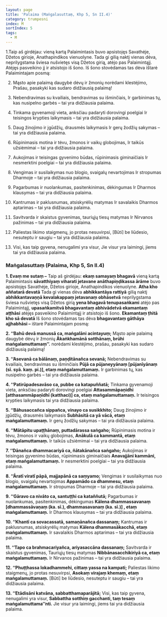 ```yaml
---
layout: page
title: 'Palaima (Maṅgalasuttaṃ, Khp 5, Sn II.4)'
category: trumpesni
index: M
sortIndex: 5
tags:
  - M
---
```

1.Taip aš girdėjau: vieną kartą Palaimintasis buvo apsistojęs Savathėje, Džetos girioje, Anathapindikos vienuolyne. Tada gi gilią naktį vienas dėva, neprilygstama šviesa nušvietęs visą Džetos girią, atėjo pas Palaimintąjį. Atėjęs pasveikino jį ir atsistojo iš šono. Iš šono stovėdamas tas dėva ištarė Palaimintajam posmą:

2. Mąsto apie palaimą daugybė dėvų ir žmonių norėdami klestėjimo,
Prašau, pasakyki kas sudaro didžiausią palaimą!

3. Nebendravimas su kvailiais, bendravimas su išminčiais,
Ir garbinimas tų, kas nusipelno garbės – tai yra didžiausia palaima.

4. Tinkama gyvenamoji vieta, anksčiau padaryti dorovingi poelgiai
Ir teisingos krypties laikymasis – tai yra didžiausia palaima.

5. Daug žinojimo ir įgūdžių, drausmės laikymasis
Ir gerų žodžių sakymas – tai yra didžiausia palaima.

6. Rūpinimasis motina ir tėvu, žmonos ir vaikų globojimas,
Ir taikūs užsiėmimai – tai yra didžiausia palaima.

7. Aukojimas ir teisingas gyvenimo būdas, rūpinimasis giminaičiais
Ir nesmerktini poelgiai – tai yra didžiausia palaima.

8. Vengimas ir susilaikymas nuo blogio, svaigalų nevartojimas
Ir stropumas Dharmoje – tai yra didžiausia palaima.

9. Pagarbumas ir nuolankumas, pasitenkinimas, dėkingumas
Ir Dharmos klausymas – tai yra didžiausia palaima.

10. Kantrumas ir paklusnumas, atsiskyrėlių matymas
Ir savalaikis Dharmos aptarimas – tai yra didžiausia palaima.

11. Savitvarda ir skaistus gyvenimas, tauriųjų tiesų matymas
Ir Nirvanos pažinimas – tai yra didžiausia palaima.

12. Paliestas likimo staigmenų, jo protas nesuvirpsi,
[Būti] be liūdesio, nesuteptu ir saugiu – tai yra didžiausia palaima.

13. Visi, kas taip gyvena, nenugalimi yra visur,
Jie visur yra laimingi, jiems tai yra didžiausia palaima.

### Maṅgalasuttaṃ (Palaima, Khp 5, Sn II.4)

**1. Evaṃ me sutaṃ –** Taip aš girdėjau: **ekaṃ samayaṃ bhagavā** vieną kartą Palaimintasis **sāvatthiyaṃ viharati jetavane anāthapiṇḍikassa ārāme** buvo apsistojęs Savathėje, Džetos girioje, Anathapindikos vienuolyne. **Atha kho aññatarā devatā** Tada gi vienas dėva **abhikkantāya rattiyā** gilią naktį **abhikkantavaṇṇā kevalakappaṃ jetavanaṃ obhāsetvā** neprilygstama šviesa nušvietęs visą Džetos girią **yena bhagavā tenupasaṅkami** atėjo pas Palaimintąjį, **upasaṅkamitvā bhagavantaṃ abhivādetvā ekamantaṃ aṭṭhāsi** atėjęs pasveikino Palaimintąjį ir atsistojo iš šono. **Ekamantaṃ ṭhitā kho sā devatā** Iš šono stovėdamas tas dėva **bhagavantaṃ gāthāya ajjhabhāsi –** ištarė Palaimintajam posmą:

**2. ‘‘Bahū devā manussā ca, maṅgalāni acintayuṃ;** Mąsto apie palaimą daugybė dėvų ir žmonių
**Ākaṅkhamānā sotthānaṃ, brūhi maṅgalamuttamaṃ’’.** norėdami klestėjimo, prašau, pasakyki kas sudaro didžiausią palaimą!

**3. ‘‘Asevanā ca bālānaṃ, paṇḍitānañca sevanā;** Nebendravimas su kvailiais, bendravimas su išminčiais
**Pūjā ca pūjaneyyānaṃ [pūjanīyānaṃ (sī. syā. kaṃ. pi.)], etaṃ maṅgalamuttamaṃ.** Ir garbinimas tų, kas nusipelno garbės – tai yra didžiausia palaima.

**4. ‘‘Patirūpadesavāso ca, pubbe ca katapuññatā;** Tinkama gyvenamoji vieta, anksčiau padaryti dorovingi poelgiai
**Attasammāpaṇidhi [atthasammāpaṇīdhī (katthaci)] ca, etaṃ maṅgalamuttamaṃ.** Ir teisingos krypties laikymasis tai yra didžiausia palaima.

**5. ‘‘Bāhusaccañca sippañca, vinayo ca susikkhito;** Daug žinojimo ir įgūdžių, drausmės laikymasis
**Subhāsitā ca yā vācā, etaṃ maṅgalamuttamaṃ.** Ir gerų žodžių sakymas – tai yra didžiausia palaima.

**6. ‘‘Mātāpitu upaṭṭhānaṃ, puttadārassa saṅgaho;** Rūpinimasis motina ir tėvu, žmonos ir vaikų globojimas,
**Anākulā ca kammantā, etaṃ maṅgalamuttamaṃ.** Ir taikūs užsiėmimai – tai yra didžiausia palaima.

**7. ‘‘Dānañca dhammacariyā ca, ñātakānañca saṅgaho;** Aukojimas ir teisingas gyvenimo būdas, rūpinimasis giminaičiais
**Anavajjāni kammāni, etaṃ maṅgalamuttamaṃ.** Ir nesmerktini poelgiai – tai yra didžiausia palaima.

**8. ‘‘Āratī viratī pāpā, majjapānā ca saṃyamo;** Vengimas ir susilaikymas nuo blogio, svaigalų nevartojimas
**Appamādo ca dhammesu, etaṃ maṅgalamuttamaṃ.** Ir stropumas Dharmoje – tai yra didžiausia palaima.

**9. ‘‘Gāravo ca nivāto ca, santuṭṭhi ca kataññutā;** Pagarbumas ir nuolankumas, pasitenkinimas, dėkingumas
**Kālena dhammassavanaṃ [dhammassāvaṇaṃ (ka. sī.), dhammasavanaṃ (ka. sī.)] , etaṃ maṅgalamuttamaṃ.** Ir Dharmos klausymas – tai yra didžiausia palaima.

**10. ‘‘Khantī ca sovacassatā, samaṇānañca dassanaṃ;** Kantrumas ir paklusnumas, atsiskyrėlių matymas
**Kālena dhammasākacchā, etaṃ maṅgalamuttamaṃ.** Ir savalaikis Dharmos aptarimas – tai yra didžiausia palaima.

**11. ‘‘Tapo ca brahmacariyañca, ariyasaccāna dassanaṃ;** Savitvarda ir skaistus gyvenimas, Tauriųjų tiesų matymas
**Nibbānasacchikiriyā ca, etaṃ maṅgalamuttamaṃ.** Ir Nirvanos pažinimas – tai yra didžiausia palaima.

**12. ‘‘Phuṭṭhassa lokadhammehi, cittaṃ yassa na kampati;** Paliestas likimo staigmenų, jo protas nesuvirpsi,
**Asokaṃ virajaṃ khemaṃ, etaṃ maṅgalamuttamaṃ.** [Būti] be liūdesio, nesuteptu ir saugiu – tai yra didžiausia palaima.

**13. ‘‘Etādisāni katvāna, sabbatthamaparājitā;** Visi, kas taip gyvena, nenugalimi yra visur,
**Sabbattha sotthiṃ gacchanti, taṃ tesaṃ maṅgalamuttama’’nti.** Jie visur yra laimingi, jiems tai yra didžiausia palaima.
